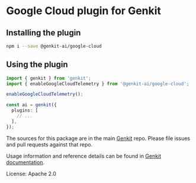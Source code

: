 # Google Cloud plugin for Genkit

## Installing the plugin

```bash
npm i --save @genkit-ai/google-cloud
```

## Using the plugin

```ts
import { genkit } from 'genkit';
import { enableGoogleCloudTelemetry } from '@genkit-ai/google-cloud';

enableGoogleCloudTelemetry();

const ai = genkit({
  plugins: [
    // ...
  ],
});
```

The sources for this package are in the main [Genkit](https://github.com/firebase/genkit) repo. Please file issues and pull requests against that repo.

Usage information and reference details can be found in [Genkit documentation](https://firebase.google.com/docs/genkit).

License: Apache 2.0
